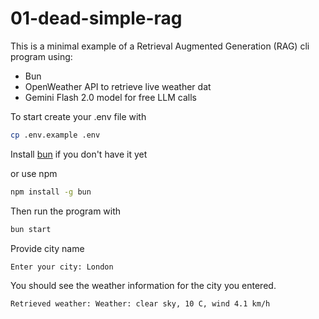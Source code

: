 # 01-dead-simple-rag

This is a minimal example of a Retrieval Augmented Generation (RAG) cli program using:

- Bun
- OpenWeather API to retrieve live weather dat
- Gemini Flash 2.0 model for free LLM calls

To start create your .env file with

```sh
cp .env.example .env
```

Install [bun](https://bun.sh/docs/installation) if you don't have it yet

or use npm

```sh
npm install -g bun
```

Then run the program with

```sh
bun start
```

Provide city name

```sh
Enter your city: London
```

You should see the weather information for the city you entered.

```sh
Retrieved weather: Weather: clear sky, 10 C, wind 4.1 km/h
```

